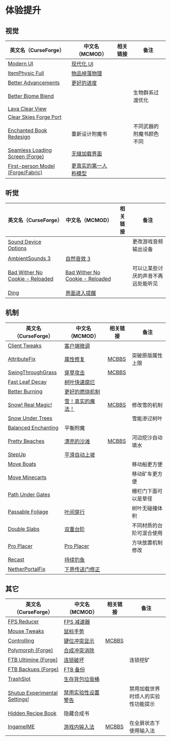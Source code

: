 # 体验提升

## 视觉

| 英文名（CurseForge）                                                                                          | 中文名（MCMOD）                                              | 相关链接 | 备注                     |
| ------------------------------------------------------------------------------------------------------------- | ------------------------------------------------------------ | -------- | ------------------------ |
| [Modern UI](https://www.curseforge.com/minecraft/mc-mods/modern-ui)                                           | [现代化 UI](https://www.mcmod.cn/class/2454.html)            |          |                          |
| [ItemPhysic Full](https://www.curseforge.com/minecraft/mc-mods/itemphysic)                                    | [物品掉落物理](https://www.mcmod.cn/class/932.html)          |          |                          |
| [Better Advancements](https://www.curseforge.com/minecraft/mc-mods/better-advancements)                       | [更好的进度](https://www.mcmod.cn/class/1530.html)           |          |                          |
| [Better Biome Blend](https://www.curseforge.com/minecraft/mc-mods/better-biome-blend)                         |                                                              |          | 生物群系过渡优化         |
| [Lava Clear View](https://www.curseforge.com/minecraft/mc-mods/lava-clear-view)                               |                                                              |          |                          |
| [Clear Skies Forge Port](https://www.curseforge.com/minecraft/mc-mods/clear-skies-forge-port)                 |                                                              |          |                          |
| [Enchanted Book Redesign](https://www.curseforge.com/minecraft/mc-mods/enchanted-book-redesign)               | 重新设计附魔书                                               |          | 不同武器的附魔书颜色不同 |
| [Seamless Loading Screen (Forge)](https://www.curseforge.com/minecraft/mc-mods/seamless-loading-screen-forge) | [无缝加载界面](https://www.mcmod.cn/class/3912.html)         |          |                          |
| [First-person Model (Forge/Fabric)](https://www.curseforge.com/minecraft/mc-mods/first-person-model)          | [更真实的第一人称模型](https://www.mcmod.cn/class/4391.html) |          |                          |

## 听觉

| 英文名（CurseForge）                                                                                          | 中文名（MCMOD）                                                         | 相关链接 | 备注                               |
| ------------------------------------------------------------------------------------------------------------- | ----------------------------------------------------------------------- | -------- | ---------------------------------- |
| [Sound Device Options](https://www.curseforge.com/minecraft/mc-mods/more-sound-config)                        |                                                                         |          | 更改游戏音频输出设备               |
| [AmbientSounds 3](https://www.curseforge.com/minecraft/mc-mods/ambientsounds)                                 | [自然音效 3](https://www.mcmod.cn/class/2947.html)                      |          |                                    |
| [Bad Wither No Cookie - Reloaded](https://www.curseforge.com/minecraft/mc-mods/bad-wither-no-cookie-reloaded) | [Bad Wither No Cookie - Reloaded](https://www.mcmod.cn/class/1742.html) |          | 可以让某些讨厌的声音不再远处能听见 |
| [Ding](https://www.curseforge.com/minecraft/mc-mods/ding)                                                     | [界面进入提醒](https://www.mcmod.cn/class/428.html)                     |          |                                    |

## 机制

| 英文名（CurseForge）                                                                    | 中文名（MCMOD）                                          | 相关链接                                               | 备注                     |
| --------------------------------------------------------------------------------------- | -------------------------------------------------------- | ------------------------------------------------------ | ------------------------ |
| [Client Tweaks](https://www.curseforge.com/minecraft/mc-mods/client-tweaks)             | [客户端微调](https://www.mcmod.cn/class/2012.html)       |                                                        |                          |
| [AttributeFix](https://www.curseforge.com/minecraft/mc-mods/attributefix)               | [属性修复](https://www.mcmod.cn/class/2264.html)         | [MCBBS](https://www.mcbbs.net/thread-939188-1-1.html)  | 突破原版属性上限         |
| [SwingThroughGrass](https://www.curseforge.com/minecraft/mc-mods/swingthroughgrass)     | [穿草攻击](https://www.mcmod.cn/class/1465.html)         | [MCBBS](https://www.mcbbs.net/thread-691271-1-1.html)  |                          |
| [Fast Leaf Decay](https://www.curseforge.com/minecraft/mc-mods/fast-leaf-decay)         | [树叶快速腐烂](https://www.mcmod.cn/class/1173.html)     |                                                        |                          |
| [Better Burning](https://www.curseforge.com/minecraft/mc-mods/better-burning)           | [更好的燃烧机制](https://www.mcmod.cn/class/2780.html)   |                                                        |                          |
| [Snow! Real Magic!](https://www.curseforge.com/minecraft/mc-mods/snow-real-magic)       | [雪！真实的魔法！](https://www.mcmod.cn/class/2106.html) | [MCBBS](https://www.mcbbs.net/thread-871191-1-11.html) | 修改雪的机制             |
| [Snow Under Trees](https://www.curseforge.com/minecraft/mc-mods/snow-under-trees)       |                                                          |                                                        | 雪能渗过树叶             |
| [Balanced Enchanting](https://www.curseforge.com/minecraft/mc-mods/balanced-enchanting) | 平衡附魔                                                 |                                                        |                          |
| [Pretty Beaches](https://www.curseforge.com/minecraft/mc-mods/pretty-beaches)           | [漂亮的沙滩](https://www.mcmod.cn/class/2723.html)       | [MCBBS](https://www.mcbbs.net/thread-788096-1-1.html)  | 河边挖沙自动填水         |
| [StepUp](https://www.curseforge.com/minecraft/mc-mods/stepup)                           | [平滑自动上坡](https://www.mcmod.cn/class/2784.html)     |                                                        |                          |
| [Move Boats](https://www.curseforge.com/minecraft/mc-mods/move-boats)                   |                                                          |                                                        | 移动船更方便             |
| [Move Minecarts](https://www.curseforge.com/minecraft/mc-mods/move-minecarts)           |                                                          |                                                        | 移动矿车更方便           |
| [Path Under Gates](https://www.curseforge.com/minecraft/mc-mods/path-under-gates)       |                                                          |                                                        | 栅栏门下面可以是草径     |
| [Passable Foliage](https://www.curseforge.com/minecraft/mc-mods/passable-foliage)       | [叶间穿行](https://www.mcmod.cn/class/3162.html)         |                                                        | 树叶无碰撞体积           |
| [Double Slabs](https://www.curseforge.com/minecraft/mc-mods/double-slabs)               | [双重台阶](https://www.mcmod.cn/class/3328.html)         |                                                        | 不同材质的台阶可混合使用 |
| [Pro Placer](https://www.curseforge.com/minecraft/mc-mods/pro-placer)                   | [Pro Placer](https://www.mcmod.cn/class/3655.html)       |                                                        | 方块放置机制修改         |
| [Recast](https://www.curseforge.com/minecraft/mc-mods/recast)                           | [持续钓鱼](https://www.mcmod.cn/class/4308.html)         |                                                        |                          |
| [NetherPortalFix](https://www.curseforge.com/minecraft/mc-mods/netherportalfix)         | [下界传送门修正](https://www.mcmod.cn/class/811.html)    |                                                        |                          |

## 其它

| 英文名（CurseForge）                                                                                       | 中文名（MCMOD）                                            | 相关链接                                               | 备注                                     |
| ---------------------------------------------------------------------------------------------------------- | ---------------------------------------------------------- | ------------------------------------------------------ | ---------------------------------------- |
| [FPS Reducer](https://www.curseforge.com/minecraft/mc-mods/fps-reducer)                                    | [FPS 减速器](https://www.mcmod.cn/class/1815.html)         |                                                        |                                          |
| [Mouse Tweaks](https://www.curseforge.com/minecraft/mc-mods/mouse-tweaks)                                  | [鼠标手势](https://www.mcmod.cn/class/1162.html)           |                                                        |                                          |
| [Controlling](https://www.curseforge.com/minecraft/mc-mods/controlling)                                    | [键位冲突显示](https://www.mcmod.cn/class/1191.html)       | [MCBBS](https://www.mcbbs.net/thread-713187-1-1.html)  |                                          |
| [Polymorph (Forge)](https://www.curseforge.com/minecraft/mc-mods/polymorph)                                | [合成冲突消除](https://www.mcmod.cn/class/2895.html)       |                                                        |                                          |
| [FTB Ultimine (Forge)](https://www.curseforge.com/minecraft/mc-mods/ftb-ultimine-forge)                    | [连锁破坏](https://www.mcmod.cn/class/3004.html)           |                                                        | 连锁挖矿                                 |
| [FTB Backups (Forge)](https://www.curseforge.com/minecraft/mc-mods/ftb-backups-forge)                      | [FTB 备份](https://www.mcmod.cn/class/2127.html)           |                                                        |                                          |
| [TrashSlot](https://www.curseforge.com/minecraft/mc-mods/trashslot)                                        | [生存背包垃圾桶](https://www.mcmod.cn/class/1893.html)     |                                                        |                                          |
| [Shutup Experimental Settings!](https://www.curseforge.com/minecraft/mc-mods/shutup-experimental-settings) | [禁用实验性设置警告](https://www.mcmod.cn/class/3448.html) |                                                        | 禁用加载世界时烦人的实验性功能提示       |
| [Hidden Recipe Book](https://www.curseforge.com/minecraft/mc-mods/hidden-recipe-book)                      | 隐藏合成书                                                 |                                                        |                                          |
| [IngameIME](https://www.curseforge.com/minecraft/mc-mods/ingameime)                                        | [游戏内输入法](https://www.mcmod.cn/class/3786.html)       | [MCBBS](https://www.mcbbs.net/thread-1158421-1-1.html) | 在全屏状态下使用输入法                   |
